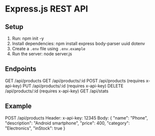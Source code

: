 # Express.js REST API

## Setup
1. Run: npm init -y
2. Install dependencies:
   npm install express body-parser uuid dotenv
3. Create a `.env` file using `.env.example`
4. Run the server:
   node server.js

## Endpoints
GET /api/products
GET /api/products/:id
POST /api/products (requires x-api-key)
PUT /api/products/:id (requires x-api-key)
DELETE /api/products/:id (requires x-api-key)
GET /api/stats

## Example
POST /api/products
Header: x-api-key: 12345
Body:
{
  "name": "Phone",
  "description": "Android smartphone",
  "price": 400,
  "category": "Electronics",
  "inStock": true
}
